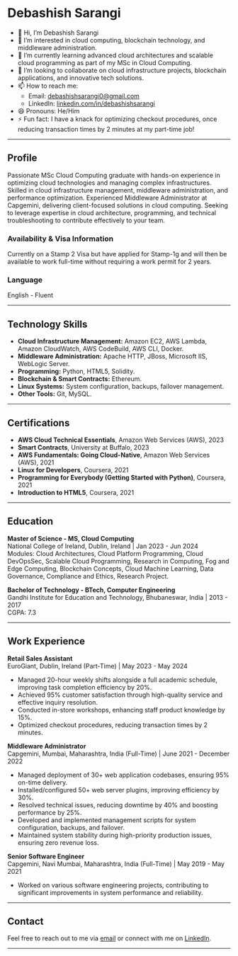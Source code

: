 # Debashish Sarangi

- 👋 Hi, I’m Debashish Sarangi
- 👀 I’m interested in cloud computing, blockchain technology, and middleware administration.
- 🌱 I’m currently learning advanced cloud architectures and scalable cloud programming as part of my MSc in Cloud Computing.
- 💞️ I’m looking to collaborate on cloud infrastructure projects, blockchain applications, and innovative tech solutions.
- 📫 How to reach me: 
  - Email: [debashishsarangi0@gmail.com](mailto:debashishsarangi0@gmail.com)
  - LinkedIn: [linkedin.com/in/debashishsarangi](https://www.linkedin.com/in/debashishsarangi)
- 😄 Pronouns: He/Him
- ⚡ Fun fact: I have a knack for optimizing checkout procedures, once reducing transaction times by 2 minutes at my part-time job!

---

## Profile

Passionate MSc Cloud Computing graduate with hands-on experience in optimizing cloud technologies and managing complex infrastructures. Skilled in cloud infrastructure management, middleware administration, and performance optimization. Experienced Middleware Administrator at Capgemini, delivering client-focused solutions in cloud computing. Seeking to leverage expertise in cloud architecture, programming, and technical troubleshooting to contribute effectively to your team.

### Availability & Visa Information
Currently on a Stamp 2 Visa but have applied for Stamp-1g and will then be available to work full-time without requiring a work permit for 2 years.

### Language
English - Fluent

---

## Technology Skills

- **Cloud Infrastructure Management:** Amazon EC2, AWS Lambda, Amazon CloudWatch, AWS CodeBuild, AWS CLI, Docker.
- **Middleware Administration:** Apache HTTP, JBoss, Microsoft IIS, WebLogic Server.
- **Programming:** Python, HTML5, Solidity.
- **Blockchain & Smart Contracts:** Ethereum.
- **Linux Systems:** System configuration, backups, failover management.
- **Other Tools:** Git, MySQL.

---

## Certifications

- **AWS Cloud Technical Essentials**, Amazon Web Services (AWS), 2023
- **Smart Contracts**, University at Buffalo, 2023
- **AWS Fundamentals: Going Cloud-Native**, Amazon Web Services (AWS), 2021
- **Linux for Developers**, Coursera, 2021
- **Programming for Everybody (Getting Started with Python)**, Coursera, 2021
- **Introduction to HTML5**, Coursera, 2021

---

## Education

**Master of Science - MS, Cloud Computing**  
National College of Ireland, Dublin, Ireland | Jan 2023 - Jun 2024  
Modules: Cloud Architectures, Cloud Platform Programming, Cloud DevOpsSec, Scalable Cloud Programming, Research in Computing, Fog and Edge Computing, Blockchain Concepts, Cloud Machine Learning, Data Governance, Compliance and Ethics, Research Project.

**Bachelor of Technology - BTech, Computer Engineering**  
Gandhi Institute for Education and Technology, Bhubaneswar, India | 2013 - 2017  
CGPA: 7.3

---

## Work Experience

**Retail Sales Assistant**  
EuroGiant, Dublin, Ireland (Part-Time) | May 2023 - May 2024  
- Managed 20-hour weekly shifts alongside a full academic schedule, improving task completion efficiency by 20%.
- Achieved 95% customer satisfaction through high-quality service and effective inquiry resolution.
- Conducted in-store workshops, enhancing staff product knowledge by 15%.
- Optimized checkout procedures, reducing transaction times by 2 minutes.

**Middleware Administrator**  
Capgemini, Mumbai, Maharashtra, India (Full-Time) | June 2021 - December 2022  
- Managed deployment of 30+ web application codebases, ensuring 95% on-time delivery.
- Installed/configured 50+ web server plugins, improving efficiency by 30%.
- Resolved technical issues, reducing downtime by 40% and boosting performance by 25%.
- Developed and implemented management scripts for system configuration, backups, and failover.
- Maintained system stability during high-priority production issues, ensuring zero revenue loss.

**Senior Software Engineer**  
Capgemini, Navi Mumbai, Maharashtra, India (Full-Time) | May 2019 - May 2021  
- Worked on various software engineering projects, contributing to significant improvements in system performance and reliability.

---

## Contact

Feel free to reach out to me via [email](mailto:debashishsarangi0@gmail.com) or connect with me on [LinkedIn](https://www.linkedin.com/in/debashishsarangi).

---

